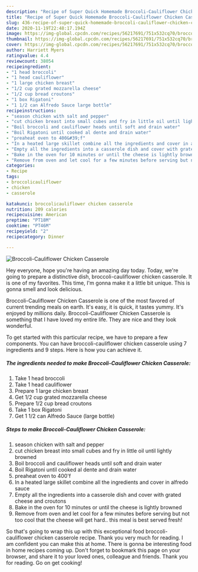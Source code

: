 ```yaml
---
description: "Recipe of Super Quick Homemade Broccoli-Cauliflower Chicken Casserole"
title: "Recipe of Super Quick Homemade Broccoli-Cauliflower Chicken Casserole"
slug: 436-recipe-of-super-quick-homemade-broccoli-cauliflower-chicken-casserole
date: 2020-11-19T22:48:17.194Z
image: https://img-global.cpcdn.com/recipes/56217691/751x532cq70/broccoli-cauliflower-chicken-casserole-recipe-main-photo.jpg
thumbnail: https://img-global.cpcdn.com/recipes/56217691/751x532cq70/broccoli-cauliflower-chicken-casserole-recipe-main-photo.jpg
cover: https://img-global.cpcdn.com/recipes/56217691/751x532cq70/broccoli-cauliflower-chicken-casserole-recipe-main-photo.jpg
author: Harriett Myers
ratingvalue: 4.4
reviewcount: 38054
recipeingredient:
- "1 head broccoli"
- "1 head cauliflower"
- "1 large chicken breast"
- "1/2 cup grated mozzarella cheese"
- "1/2 cup bread croutons"
- "1 box Rigatoni"
- "1 1/2 can Alfredo Sauce large bottle"
recipeinstructions:
- "season chicken with salt and pepper"
- "cut chicken breast into small cubes and fry in little oil until lightly browned"
- "Boil broccoli and cauliflower heads until soft and drain water"
- "Boil Rigatoni until cooked al dente and drain water"
- "preaheat oven to 400&#39;f"
- "In a heated large skillet combine all the ingredients and cover in alfredo sauce"
- "Empty all the ingredients into a casserole dish and cover with grated cheese and croutons"
- "Bake in the oven for 10 minutes or until the cheese is lightly browned"
- "Remove from oven and let cool for a few minutes before serving but not too cool that the cheese will get hard.. this meal is best served fresh!"
categories:
- Recipe
tags:
- broccolicauliflower
- chicken
- casserole

katakunci: broccolicauliflower chicken casserole 
nutrition: 209 calories
recipecuisine: American
preptime: "PT18M"
cooktime: "PT46M"
recipeyield: "2"
recipecategory: Dinner

---
```



![Broccoli-Cauliflower Chicken Casserole](https://img-global.cpcdn.com/recipes/56217691/751x532cq70/broccoli-cauliflower-chicken-casserole-recipe-main-photo.jpg)

Hey everyone, hope you're having an amazing day today. Today, we're going to prepare a distinctive dish, broccoli-cauliflower chicken casserole. It is one of my favorites. This time, I'm gonna make it a little bit unique. This is gonna smell and look delicious.



Broccoli-Cauliflower Chicken Casserole is one of the most favored of current trending meals on earth. It's easy, it is quick, it tastes yummy. It's enjoyed by millions daily. Broccoli-Cauliflower Chicken Casserole is something that I have loved my entire life. They are nice and they look wonderful.


To get started with this particular recipe, we have to prepare a few components. You can have broccoli-cauliflower chicken casserole using 7 ingredients and 9 steps. Here is how you can achieve it.

<!--inarticleads1-->

##### The ingredients needed to make Broccoli-Cauliflower Chicken Casserole:

1. Take 1 head broccoli
1. Take 1 head cauliflower
1. Prepare 1 large chicken breast
1. Get 1/2 cup grated mozzarella cheese
1. Prepare 1/2 cup bread croutons
1. Take 1 box Rigatoni
1. Get 1 1/2 can Alfredo Sauce (large bottle)




<!--inarticleads2-->

##### Steps to make Broccoli-Cauliflower Chicken Casserole:

1. season chicken with salt and pepper
1. cut chicken breast into small cubes and fry in little oil until lightly browned
1. Boil broccoli and cauliflower heads until soft and drain water
1. Boil Rigatoni until cooked al dente and drain water
1. preaheat oven to 400&#39;f
1. In a heated large skillet combine all the ingredients and cover in alfredo sauce
1. Empty all the ingredients into a casserole dish and cover with grated cheese and croutons
1. Bake in the oven for 10 minutes or until the cheese is lightly browned
1. Remove from oven and let cool for a few minutes before serving but not too cool that the cheese will get hard.. this meal is best served fresh!




So that's going to wrap this up with this exceptional food broccoli-cauliflower chicken casserole recipe. Thank you very much for reading. I am confident you can make this at home. There is gonna be interesting food in home recipes coming up. Don't forget to bookmark this page on your browser, and share it to your loved ones, colleague and friends. Thank you for reading. Go on get cooking!

